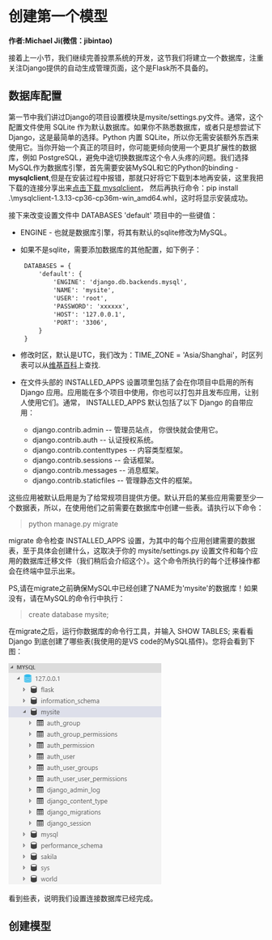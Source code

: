 # 创建第一个模型

__作者:Michael Ji(微信：jibintao)__

接着上一小节，我们继续完善投票系统的开发，这节我们将建立一个数据库，注重关注Django提供的自动生成管理页面，这个是Flask所不具备的。

## 数据库配置

第一节中我们讲过Django的项目设置模块是mysite/settings.py文件。通常，这个配置文件使用 SQLite 作为默认数据库。如果你不熟悉数据库，或者只是想尝试下 Django，这是最简单的选择。Python 内置 SQLite，所以你无需安装额外东西来使用它。当你开始一个真正的项目时，你可能更倾向使用一个更具扩展性的数据库，例如 PostgreSQL，避免中途切换数据库这个令人头疼的问题。我们选择MySQL作为数据库引擎，首先需要安装MySQL和它的Python的binding - __mysqlclient__,但是在安装过程中报错，那就只好将它下载到本地再安装，这里我把下载的连接分享出来[点击下载 mysqlclient](https://www.lfd.uci.edu/~gohlke/pythonlibs/#mysqlclient)， 然后再执行命令：pip install .\mysqlclient-1.3.13-cp36-cp36m-win_amd64.whl，这时将显示安装成功。

接下来改变设置文件中 DATABASES 'default' 项目中的一些键值：

*  ENGINE - 也就是数据库引擎，将其有默认的sqlite修改为MySQL。
*  如果不是sqlite，需要添加数据库的其他配置，如下例子：
  
        DATABASES = {
            'default': {
                'ENGINE': 'django.db.backends.mysql',
                'NAME': 'mysite',
                'USER': 'root',
                'PASSWORD': 'xxxxxx',
                'HOST': '127.0.0.1',
                'PORT': '3306',
            }
        }

* 修改时区，默认是UTC，我们改为：TIME_ZONE = 'Asia/Shanghai'，时区列表可以从[维基百科](https://en.wikipedia.org/wiki/List_of_tz_database_time_zones)上查找.

* 在文件头部的 INSTALLED_APPS 设置项里包括了会在你项目中启用的所有 Django 应用。应用能在多个项目中使用，你也可以打包并且发布应用，让别人使用它们。通常， INSTALLED_APPS 默认包括了以下 Django 的自带应用：
    * django.contrib.admin -- 管理员站点， 你很快就会使用它。
    * django.contrib.auth -- 认证授权系统。
    * django.contrib.contenttypes -- 内容类型框架。
    * django.contrib.sessions -- 会话框架。
    * django.contrib.messages -- 消息框架。
    * django.contrib.staticfiles -- 管理静态文件的框架。
  
这些应用被默认启用是为了给常规项目提供方便。默认开启的某些应用需要至少一个数据表，所以，在使用他们之前需要在数据库中创建一些表。请执行以下命令：
> python manage.py migrate

migrate 命令检查 INSTALLED_APPS 设置，为其中的每个应用创建需要的数据表，至于具体会创建什么，这取决于你的 mysite/settings.py 设置文件和每个应用的数据库迁移文件（我们稍后会介绍这个）。这个命令所执行的每个迁移操作都会在终端中显示出来。

PS,请在migrate之前确保MySQL中已经创建了NAME为'mysite'的数据库！如果没有，请在MySQL的命令行中执行：
> create database mysite;

在migrate之后，运行你数据库的命令行工具，并输入 SHOW TABLES; 来看看 Django 到底创建了哪些表(我使用的是VS code的MySQL插件)。您将会看到下图：


![''](img/02_01.PNG "图1")

看到些表，说明我们设置连接数据库已经完成。

## 创建模型